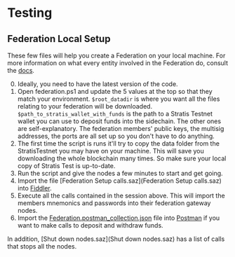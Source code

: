 
Testing
===============


Federation Local Setup
-----------

These few files will help you create a Federation on your local machine.
For more information on what every entity involved in the Federation do, consult the [docs]().

0. Ideally, you need to have the latest version of the code.
1. Open federation.ps1 and update the 5 values at the top so that they match your environment.
  `$root_datadir` is where you want all the files relating to your federation will be downloaded.
  `$path_to_stratis_wallet_with_funds` is the path to a Stratis Testnet wallet you can use to deposit funds into the sidechain.
  The other ones are self-explanatory.
  The federation members' public keys, the multisig addresses, the ports are all set up so you don't have to do anything.
2. The first time the script is runs it'll try to copy the data folder from the StratisTestnet you may have on your machine.  This will save you downloading the whole blockchain many times.  So make sure your local copy of Stratis Test is up-to-date.
3. Run the script and give the nodes a few minutes to start and get going.
4. Import the file [Federation Setup calls.saz](Federation Setup calls.saz) into [Fiddler](https://www.telerik.com/fiddler).
5. Execute all the calls contained in the session above.  This will import the members mnemonics and passwords into their federation gateway nodes.
6. Import the [Federation.postman_collection.json](Federation.postman_collection.json) file into [Postman](https://www.getpostman.com/) if you want to make calls to deposit and withdraw funds.

In addition, [Shut down nodes.saz](Shut down nodes.saz) has a list of calls that stops all the nodes.

